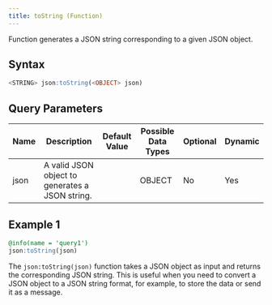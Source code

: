 ```yaml
---
title: toString (Function)
---
```


Function generates a JSON string corresponding to a given JSON object.

## Syntax

```sql
<STRING> json:toString(<OBJECT> json)
```

## Query Parameters

| Name | Description | Default Value | Possible Data Types | Optional | Dynamic |
|------|-------------|---------------|---------------------|----------|---------|
| json | A valid JSON object to generates a JSON string. |       | OBJECT  | No  | Yes  |

## Example 1

```sql
@info(name = 'query1')
json:toString(json)
```

The `json:toString(json)` function takes a JSON object as input and returns the corresponding JSON string. This is useful when you need to convert a JSON object to a JSON string format, for example, to store the data or send it as a message.
